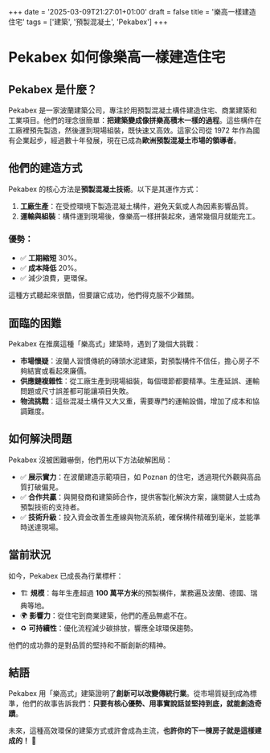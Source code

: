 +++
date = '2025-03-09T21:27:01+01:00'
draft = false
title = '樂高一樣建造住宅'
tags = ['建築', '預製混凝土', 'Pekabex']
+++
# Pekabex 如何像樂高一樣建造住宅  

## Pekabex 是什麼？  
Pekabex 是一家波蘭建築公司，專注於用預製混凝土構件建造住宅、商業建築和工業項目。他們的理念很簡單：**把建築變成像拼樂高積木一樣的過程**。這些構件在工廠裡預先製造，然後運到現場組裝，既快速又高效。這家公司從 1972 年作為國有企業起步，經過數十年發展，現在已成為**歐洲預製混凝土市場的領導者**。  

## 他們的建造方式  
Pekabex 的核心方法是**預製混凝土技術**。以下是其運作方式：  

1. **工廠生產**：在受控環境下製造混凝土構件，避免天氣或人為因素影響品質。  
2. **運輸與組裝**：構件運到現場後，像樂高一樣拼裝起來，通常幾個月就能完工。  

### 優勢：  
- ✅ **工期縮短** 30%。  
- ✅ **成本降低** 20%。  
- ✅ 減少浪費，更環保。  

這種方式聽起來很酷，但要讓它成功，他們得克服不少難關。  

## 面臨的困難  
Pekabex 在推廣這種「樂高式」建築時，遇到了幾個大挑戰：  

- **市場懷疑**：波蘭人習慣傳統的磚頭水泥建築，對預製構件不信任，擔心房子不夠結實或看起來廉價。  
- **供應鏈複雜性**：從工廠生產到現場組裝，每個環節都要精準。生產延誤、運輸問題或尺寸誤差都可能讓項目失敗。  
- **物流挑戰**：這些混凝土構件又大又重，需要專門的運輸設備，增加了成本和協調難度。  

## 如何解決問題  
Pekabex 沒被困難嚇倒，他們用以下方法破解困局：  

- ✅ **展示實力**：在波蘭建造示範項目，如 Poznan 的住宅，透過現代外觀與高品質打破偏見。  
- ✅ **合作共贏**：與開發商和建築師合作，提供客製化解決方案，讓關鍵人士成為預製技術的支持者。  
- ✅ **技術升級**：投入資金改善生產線與物流系統，確保構件精確到毫米，並能準時送達現場。  

## 當前狀況  
如今，Pekabex 已成長為行業標杆：  

- 🏗 **規模**：每年生產超過 **100 萬平方米**的預製構件，業務遍及波蘭、德國、瑞典等地。  
- 🌍 **影響力**：從住宅到商業建築，他們的產品無處不在。  
- ♻ **可持續性**：優化流程減少碳排放，響應全球環保趨勢。  

他們的成功靠的是對品質的堅持和不斷創新的精神。  

## 結語  
Pekabex 用「樂高式」建築證明了**創新可以改變傳統行業**。從市場質疑到成為標準，他們的故事告訴我們：**只要有核心優勢、用事實說話並堅持到底，就能創造奇蹟**。  

未來，這種高效環保的建築方式或許會成為主流，**也許你的下一棟房子就是這樣建成的！** 🏡
